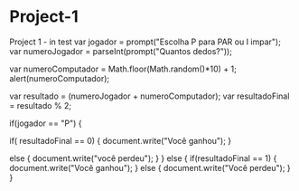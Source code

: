 # Project-1
Project 1 - in test
var jogador = prompt("Escolha P para PAR ou I impar");
var numeroJogador = parseInt(prompt("Quantos dedos?"));


var numeroComputador = Math.floor(Math.random()*10) + 1;
alert(numeroComputador);

var resultado = (numeroJogador + numeroComputador);
var resultadoFinal =  resultado % 2;

if(jogador == "P")
{
 
 if( resultadoFinal == 0)
 {
    document.write("Você ganhou");
 }

 else 
 {
   document.write("você perdeu");
 }
}
else
{
   if(resultadoFinal == 1)
   {
     document.write("Você ganhou");
   }
   else
   {
     document.write("Você perdeu");
   }
}
